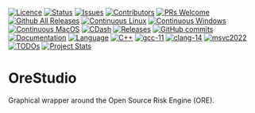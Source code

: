 [![Licence](https://img.shields.io/badge/license-GPL_3-green.svg?dummy)](https://raw.githubusercontent.com/OreStudio/OreStudio/main/LICENCE)
[![Status](https://img.shields.io/badge/status-active-brightgreen.svg?style=flat)](https://github.com/OreStudio/OreStudio/pulse/monthly)
[![Issues](https://img.shields.io/github/issues/OreStudio/OreStudio.svg)](https://github.com/OreStudio/OreStudio/issues)
[![Contributors](https://img.shields.io/github/contributors/OreStudio/OreStudio.svg)](https://github.com/OreStudio/OreStudio/graphs/contributors)
[![PRs Welcome](https://img.shields.io/badge/PRs%20-welcome-brightgreen.svg)](https://github.com/OreStudio/OreStudio/blob/main/CONTRIBUTING.md)
[![Github All Releases](https://img.shields.io/github/downloads/OreStudio/OreStudio/total.svg)](https://github.com/OreStudio/OreStudio/releases)
[![Continuous Linux](https://github.com/OreStudio/OreStudio/actions/workflows/continuous-linux.yml/badge.svg)](https://github.com/OreStudio/OreStudio/actions/workflows/continuous-linux.yml)
[![Continuous Windows](https://github.com/OreStudio/OreStudio/actions/workflows/continuous-windows.yml/badge.svg)](https://github.com/OreStudio/OreStudio/actions/workflows/continuous-windows.yml)
[![Continuous MacOS](https://github.com/OreStudio/OreStudio/actions/workflows/continuous-macos.yml/badge.svg)](https://github.com/OreStudio/OreStudio/actions/workflows/continuous-macos.yml)
[![CDash](https://img.shields.io/badge/cdash-dashboard-00cc00.svg)](https://my.cdash.org/index.php?project=OreStudio)
[![Releases](https://img.shields.io/github/release/OreStudio/OreStudio.svg)](https://github.com/OreStudio/OreStudio/releases)
[![GitHub commits](https://img.shields.io/github/commits-since/OreStudio/OreStudio/v1.0.32.svg)](https://github.com/OreStudio/OreStudio/commits/main)
[![Documentation](https://github.com/OreStudio/OreStudio/blob/main/assets/doxygen_badge.svg)](https://mcraveiro.github.io/OreStudio/doxygen/index.html)
[![Language](https://img.shields.io/badge/Language-C++-blue.svg)](https://www.openhub.net/p/OreStudio/analyses/latest/languages_summary)
[![C++](https://img.shields.io/badge/std-C++17-blue.svg)](https://en.wikipedia.org/wiki/C%2B%2B17)
[![gcc-11](https://img.shields.io/badge/GCC-11-blue.svg)](https://www.gnu.org/software/gcc/gcc-11)
[![clang-14](https://img.shields.io/badge/CLANG-14-blue.svg)](https://releases.llvm.org/14.0.0/tools/clang/docs/ReleaseNotes.html)
[![msvc2022](https://img.shields.io/badge/MSVC-2022-blue.svg)](https://visualstudio.microsoft.com/vs/whatsnew/)
[![TODOs](https://badgen.net/https/api.tickgit.com/badgen/github.com/OreStudio/OreStudio)](https://www.tickgit.com/browse?repo=github.com/OreStudio/OreStudio)
[![Project Stats](https://www.openhub.net/p/OreStudio/widgets/project_thin_badge.gif)](https://www.openhub.net/p/OreStudio)

# OreStudio

Graphical wrapper around the Open Source Risk Engine (ORE).
